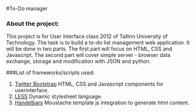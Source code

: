 #To-Do manager

### About the project:
This project is for User interface class 2012 of Tallinn University of Technology.
The task is to build a to-do list management web application. It will be done in two parts.
The first part will focus on HTML, CSS and Javascript.
The second part will cover simple server - browser data exchange, storage and modification with JSON and python.


###List of frameworks/scripts used:

1.  [Twitter Bootstrap](http://twitter.github.com/bootstrap/)
HTML, CSS and Javascript components for userinterface.
2.  [LESS](http://lesscss.org/)
Dynamic stylesheet language.
3.  [Handelbars](http://handlebarsjs.com/)
Moustache template js integration to generate html content.
